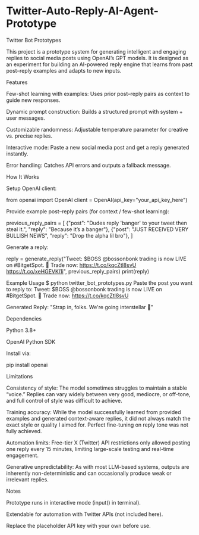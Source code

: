 # Twitter-Auto-Reply-AI-Agent-Prototype

Twitter Bot Prototypes

This project is a prototype system for generating intelligent and engaging replies to social media posts using OpenAI’s GPT models.
It is designed as an experiment for building an AI-powered reply engine that learns from past post–reply examples and adapts to new inputs.

Features

Few-shot learning with examples: Uses prior post–reply pairs as context to guide new responses.

Dynamic prompt construction: Builds a structured prompt with system + user messages.

Customizable randomness: Adjustable temperature parameter for creative vs. precise replies.

Interactive mode: Paste a new social media post and get a reply generated instantly.

Error handling: Catches API errors and outputs a fallback message.

How It Works

Setup OpenAI client:

from openai import OpenAI
client = OpenAI(api_key="your_api_key_here")


Provide example post–reply pairs (for context / few-shot learning):

previous_reply_pairs = [
    {"post": "Dudes reply 'banger' to your tweet then steal it.", "reply": "Because it’s a banger"},
    {"post": "JUST RECEIVED VERY BULLISH NEWS", "reply": "Drop the alpha lil bro"},
]


Generate a reply:

reply = generate_reply("Tweet: $BOSS @bossonbonk trading is now LIVE on #BitgetSpot. 🚀 Trade now: https://t.co/kqcZtl8svU https://t.co/xeHGEVKl1i", previous_reply_pairs)
print(reply)

Example Usage
$ python twitter_bot_prototypes.py
Paste the post you want to reply to:
Tweet: $BOSS @bossonbonk trading is now LIVE on #BitgetSpot. 🚀 Trade now: https://t.co/kqcZtl8svU

Generated Reply:
"Strap in, folks. We're going interstellar 🚀"

Dependencies

Python 3.8+

OpenAI Python SDK

Install via:

pip install openai

Limitations

Consistency of style: The model sometimes struggles to maintain a stable “voice.” Replies can vary widely between very good, mediocre, or off-tone, and full control of style was difficult to achieve.

Training accuracy: While the model successfully learned from provided examples and generated context-aware replies, it did not always match the exact style or quality I aimed for. Perfect fine-tuning on reply tone was not fully achieved.

Automation limits: Free-tier X (Twitter) API restrictions only allowed posting one reply every 15 minutes, limiting large-scale testing and real-time engagement.

Generative unpredictability: As with most LLM-based systems, outputs are inherently non-deterministic and can occasionally produce weak or irrelevant replies.

Notes

Prototype runs in interactive mode (input() in terminal).

Extendable for automation with Twitter APIs (not included here).

Replace the placeholder API key with your own before use.
